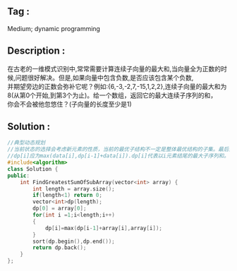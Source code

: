 ## Tag :
Medium; dynamic programming 
## Description :
在古老的一维模式识别中,常常需要计算连续子向量的最大和,当向量全为正数的时候,问题很好解决。但是,如果向量中包含负数,是否应该包含某个负数,  
并期望旁边的正数会弥补它呢？例如:{6,-3,-2,7,-15,1,2,2},连续子向量的最大和为8(从第0个开始,到第3个为止)。给一个数组，返回它的最大连续子序列的和，  
你会不会被他忽悠住？(子向量的长度至少是1)  
## Solution :
```c++
//典型动态规划
//当前状态的选择会考虑新元素的性质，当前的最优子结构不一定是整体最优结构的子集。最后需要遍历dp数组。
//dp[i]应为max(data[i],dp[i-1]+data[i]).dp[i]代表以i元素结尾的最大子序列和。
#include<algorithm>
class Solution {
public:
    int FindGreatestSumOfSubArray(vector<int> array) {
        int length = array.size();
        if(length<1) return 0;
        vector<int>dp(length);
        dp[0] = array[0];
        for(int i =1;i<length;i++)
        {
            dp[i]=max(dp[i-1]+array[i],array[i]);
        }
        sort(dp.begin(),dp.end());
        return dp.back();
    }
};
```
